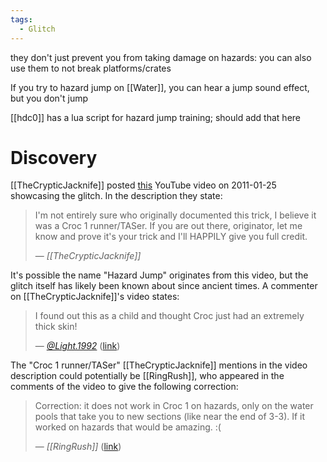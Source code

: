 ```yaml
---
tags:
  - Glitch
---
```

they don't just prevent you from taking damage on hazards: you can also use them to not break platforms/crates

If you try to hazard jump on [[Water]], you can hear a jump sound effect, but you don't jump

[[hdc0]] has a lua script for hazard jump training; should add that here
# Discovery
[[TheCrypticJacknife]] posted [this](https://youtu.be/Ruy_m80tN9c) YouTube video on 2011-01-25 showcasing the glitch. In the description they state:

> I'm not entirely sure who originally documented this trick, I believe it was a Croc 1 runner/TASer. If you are out there, originator, let me know and prove it's your trick and I'll HAPPILY give you full credit.
> 
> &mdash; <cite>[[TheCrypticJacknife]]</cite>

It's possible the name "Hazard Jump" originates from this video, but the glitch itself has likely been known about since ancient times. A commenter on [[TheCrypticJacknife]]'s video states:

> I found out this as a child and thought Croc just had an extremely thick skin!
> 
> &mdash; <cite>[@Light.1992](https://www.youtube.com/@Light.1992)</cite> ([link](https://www.youtube.com/watch?v=Ruy_m80tN9c&lc=UghQWwJKVn8QCngCoAEC))

The "Croc 1 runner/TASer" [[TheCrypticJacknife]] mentions in the video description could potentially be [[RingRush]], who appeared in the comments of the video to give the following correction:

> Correction: it does not work in Croc 1 on hazards, only on the water pools that take you to new sections (like near the end of 3-3). If it worked on hazards that would be amazing. :(
> 
> &mdash; <cite>[[RingRush]]</cite> ([link](https://www.youtube.com/watch?v=Ruy_m80tN9c&lc=UgzozgP_jwClQjz0JvJ4AaABAg))